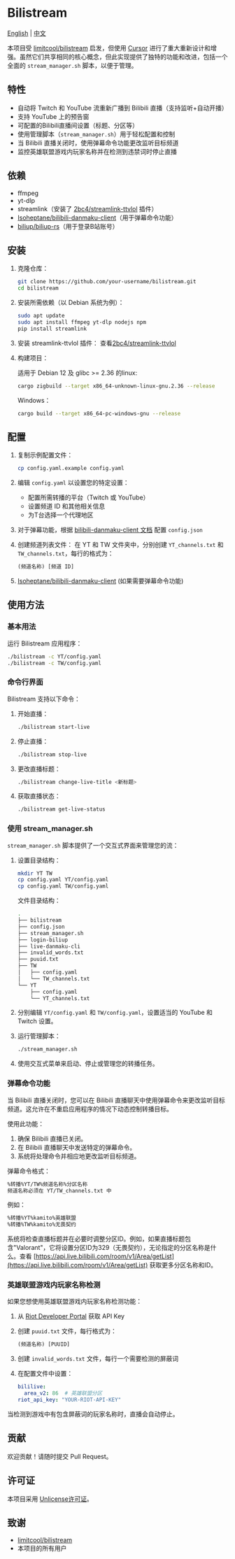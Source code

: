 # Bilistream

[English](README.md) | [中文](README.zh_CN.md)

本项目受 [limitcool/bilistream](https://github.com/limitcool/bilistream) 启发，但使用 [Cursor](https://www.cursor.com/) 进行了重大重新设计和增强。虽然它们共享相同的核心概念，但此实现提供了独特的功能和改进，包括一个全面的 `stream_manager.sh` 脚本，以便于管理。

## 特性

- 自动将 Twitch 和 YouTube 流重新广播到 Bilibili 直播（支持监听+自动开播）
- 支持 YouTube 上的预告窗
- 可配置的Bilibili直播间设置（标题、分区等）
- 使用管理脚本（`stream_manager.sh`）用于轻松配置和控制
- 当 Bilibili 直播关闭时，使用弹幕命令功能更改监听目标频道
- 监控英雄联盟游戏内玩家名称并在检测到违禁词时停止直播

## 依赖

- ffmpeg
- yt-dlp
- streamlink（安装了 [2bc4/streamlink-ttvlol](https://github.com/2bc4/streamlink-ttvlol) 插件）
- [Isoheptane/bilibili-danmaku-client](https://github.com/Isoheptane/bilibili-live-danmaku-cli)（用于弹幕命令功能）
- [biliup/biliup-rs](https://github.com/biliup/biliup-rs)（用于登录B站账号）

## 安装

1. 克隆仓库：

   ```bash
   git clone https://github.com/your-username/bilistream.git
   cd bilistream
   ```
2. 安装所需依赖（以 Debian 系统为例）：

   ```bash
   sudo apt update
   sudo apt install ffmpeg yt-dlp nodejs npm
   pip install streamlink
   ```
3. 安装 streamlink-ttvlol 插件：
   查看[2bc4/streamlink-ttvlol](https://github.com/2bc4/streamlink-ttvlol)
4. 构建项目：

   适用于 Debian 12 及 glibc >= 2.36 的linux:

   ```bash
   cargo zigbuild --target x86_64-unknown-linux-gnu.2.36 --release
   ```

   Windows：

   ```bash
   cargo build --target x86_64-pc-windows-gnu --release
   ```

## 配置

1. 复制示例配置文件：

   ```bash
   cp config.yaml.example config.yaml
   ```
2. 编辑 `config.yaml` 以设置您的特定设置：

   - 配置所需转播的平台（Twitch 或 YouTube）
   - 设置频道 ID 和其他相关信息
   - 为T台选择一个代理地区
3. 对于弹幕功能，根据 [bilibili-danmaku-client 文档](https://github.com/Isoheptane/bilibili-live-danmaku-cli) 配置 `config.json`
4. 创建频道列表文件：
   在 YT 和 TW 文件夹中，分别创建 `YT_channels.txt` 和 `TW_channels.txt`，每行的格式为：

   ```txt
   (频道名称) [频道 ID]
   ```
5. [Isoheptane/bilibili-danmaku-client](https://github.com/Isoheptane/bilibili-live-danmaku-cli) (如果需要弹幕命令功能)

## 使用方法

### 基本用法

运行 Bilistream 应用程序：

```bash
./bilistream -c YT/config.yaml
./bilistream -c TW/config.yaml
```

### 命令行界面

Bilistream 支持以下命令：

1. 开始直播：

   ```bash
   ./bilistream start-live
   ```
2. 停止直播：

   ```bash
   ./bilistream stop-live
   ```
3. 更改直播标题：

   ```bash
   ./bilistream change-live-title <新标题>
   ```
4. 获取直播状态：

   ```bash
   ./bilistream get-live-status
   ```

### 使用 stream_manager.sh

`stream_manager.sh` 脚本提供了一个交互式界面来管理您的流：

1. 设置目录结构：

   ```bash
   mkdir YT TW
   cp config.yaml YT/config.yaml
   cp config.yaml TW/config.yaml
   ```

   文件目录结构：

   ```bash
   .
   ├── bilistream
   ├── config.json
   ├── stream_manager.sh
   ├── login-biliup
   ├── live-danmaku-cli
   ├── invalid_words.txt
   ├── puuid.txt
   ├── TW
   │   ├── config.yaml
   │   └── TW_channels.txt
   └── YT
       ├── config.yaml
       └── YT_channels.txt
   ```
2. 分别编辑 `YT/config.yaml` 和 `TW/config.yaml`，设置适当的 YouTube 和 Twitch 设置。
3. 运行管理脚本：

   ```bash
   ./stream_manager.sh
   ```
4. 使用交互式菜单来启动、停止或管理您的转播任务。

### 弹幕命令功能

当 Bilibili 直播关闭时，您可以在 Bilibili 直播聊天中使用弹幕命令来更改监听目标频道。这允许在不重启应用程序的情况下动态控制转播目标。

使用此功能：

1. 确保 Bilibili 直播已关闭。
2. 在 Bilibili 直播聊天中发送特定的弹幕命令。
3. 系统将处理命令并相应地更改监听目标频道。

弹幕命令格式：

```txt
%转播%YT/TW%频道名称%分区名称
频道名称必须在 YT/TW_channels.txt 中
```

例如：

```txt
%转播%YT%kamito%英雄联盟
%转播%TW%kamito%无畏契约
```

系统将检查直播标题并在必要时调整分区ID。例如，如果直播标题包含"Valorant"，它将设置分区ID为329（无畏契约），无论指定的分区名称是什么。查看 [https://api.live.bilibili.com/room/v1/Area/getList](https://api.live.bilibili.com/room/v1/Area/getList) 获取更多分区名称和ID。

### 英雄联盟游戏内玩家名称检测

如果您想使用英雄联盟游戏内玩家名称检测功能：

1. 从 [Riot Developer Portal](https://developer.riotgames.com/) 获取 API Key
2. 创建 `puuid.txt` 文件，每行格式为：

   ```txt
   (频道名称) [PUUID]
   ```
3. 创建 `invalid_words.txt` 文件，每行一个需要检测的屏蔽词
4. 在配置文件中设置：

   ```yaml
   bililive:
     area_v2: 86  # 英雄联盟分区
   riot_api_key: "YOUR-RIOT-API-KEY"
   ```

当检测到游戏中有包含屏蔽词的玩家名称时，直播会自动停止。

## 贡献

欢迎贡献！请随时提交 Pull Request。

## 许可证

本项目采用 [Unlicense许可证](LICENSE)。

## 致谢

- [limitcool/bilistream	](https://github.com/limitcool/bilistream)
- 本项目的所有用户

